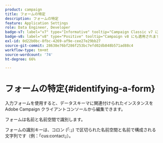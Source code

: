 ```yaml
---
product: campaign
title: フォームの特定
description: フォームの特定
feature: Application Settings
role: Data Engineer, Developer
badge-v7: label="v7" type="Informative" tooltip="Campaign Classic v7 に適用されます"
badge-v8: label="v8" type="Positive" tooltip="Campaign v8 にも適用されます"
exl-id: 0d22b0bc-8fbc-4269-af9e-cee27e29bb27
source-git-commit: 28638e76bf286f253bc7efd02db848b571ad88c4
workflow-type: tm+mt
source-wordcount: '74'
ht-degree: 66%

---
```


# フォームの特定{#identifying-a-form}



入力フォームを使用すると、データスキーマに関連付けられたインスタンスを Adobe Campaign クライアントコンソールから編集できます。 

フォームは名前と名前空間で識別します。

フォームの識別キーは、コロン (「:」) で区切られた名前空間と名前で構成される文字列です（例：「cus:contact」）。
